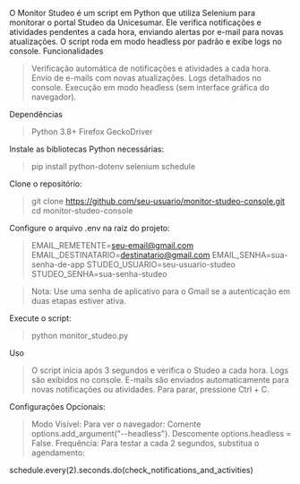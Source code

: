 O Monitor Studeo é um script em Python que utiliza Selenium para monitorar o portal Studeo da Unicesumar. Ele verifica notificações e atividades pendentes a cada hora, enviando alertas por e-mail para novas atualizações. O script roda em modo headless por padrão e exibe logs no console.
Funcionalidades

> Verificação automática de notificações e atividades a cada hora.
> Envio de e-mails com novas atualizações.
> Logs detalhados no console.
> Execução em modo headless (sem interface gráfica do navegador).

Dependências

> Python 3.8+
> Firefox
> GeckoDriver

Instale as bibliotecas Python necessárias:

> pip install python-dotenv selenium schedule

Clone o repositório:

> git clone https://github.com/seu-usuario/monitor-studeo-console.git
> cd monitor-studeo-console

Configure o arquivo .env na raiz do projeto:

> EMAIL_REMETENTE=seu-email@gmail.com
> EMAIL_DESTINATARIO=destinatario@gmail.com
> EMAIL_SENHA=sua-senha-de-app
> STUDEO_USUARIO=seu-usuario-studeo
> STUDEO_SENHA=sua-senha-studeo

> Nota: Use uma senha de aplicativo para o Gmail se a autenticação em duas etapas estiver ativa.

Execute o script:

> python monitor_studeo.py

Uso

> O script inicia após 3 segundos e verifica o Studeo a cada hora.
> Logs são exibidos no console.
> E-mails são enviados automaticamente para novas notificações ou atividades.
> Para parar, pressione Ctrl + C.

Configurações Opcionais:

> Modo Visível: Para ver o navegador:
> Comente options.add_argument("--headless").
> Descomente options.headless = False.
> Frequência: Para testar a cada 2 segundos, substitua o agendamento:

schedule.every(2).seconds.do(check_notifications_and_activities)
